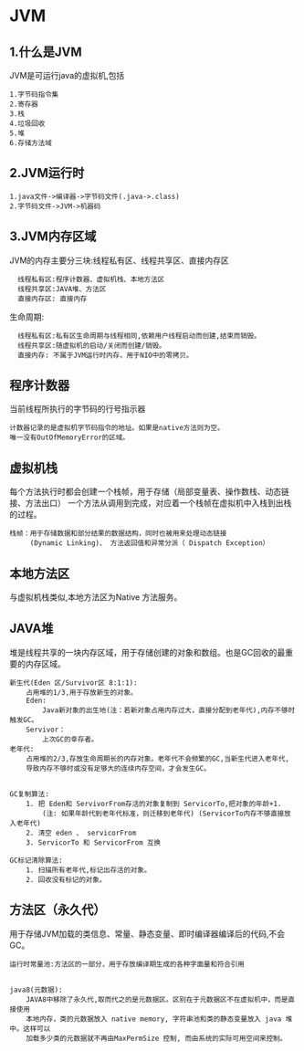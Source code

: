 # JVM

1.什么是JVM
--------
JVM是可运行java的虚拟机,包括

    1.字节码指令集
    2.寄存器
    3.栈
    4.垃圾回收
    5.堆
    6.存储方法域

2.JVM运行时
--------

    1.java文件->编译器->字节码文件(.java->.class)
    2.字节码文件->JVM->机器码


3.JVM内存区域
---------
JVM的内存主要分三块:线程私有区、线程共享区、直接内存区

      线程私有区:程序计数器、虚拟机栈、本地方法区
      线程共享区:JAVA堆、方法区
      直接内存区: 直接内存    

生命周期:

      线程私有区:私有区生命周期与线程相同,依赖用户线程启动而创建,结束而销毁。
      线程共享区:随虚拟机的启动/关闭而创建/销毁。 
      直接内存: 不属于JVM运行时内存，用于NIO中的零拷贝。    

程序计数器
-----
当前线程所执行的字节码的行号指示器

    计数器记录的是虚拟机字节码指令的地址。如果是native方法则为空。
    唯一没有OutOfMemoryError的区域。

虚拟机栈
-----
每个方法执行时都会创建一个栈帧，用于存储（局部变量表、操作数栈、动态链接、方法出口）
一个方法从调用到完成，对应着一个栈帧在虚拟机中入栈到出栈的过程。

    栈帧：用于存储数据和部分结果的数据结构，同时也被用来处理动态链接
         (Dynamic Linking)、 方法返回值和异常分派（ Dispatch Exception）

本地方法区
---
与虚拟机栈类似,本地方法区为Native 方法服务。


JAVA堆
---
堆是线程共享的一块内存区域，用于存储创建的对象和数组。也是GC回收的最重要的内存区域。

    新生代(Eden 区/Survivor区 8:1:1):
        占用堆的1/3,用于存放新生的对象。
        Eden:
            Java新对象的出生地(注：若新对象占用内存过大，直接分配到老年代),内存不够时触发GC。
        Servivor：
            上次GC的幸存者。
    老年代:
        占用堆的2/3,存放生命周期长的内存对象。老年代不会频繁的GC,当新生代进入老年代,
        导致内存不够时或没有足够大的连续内存空间，才会发生GC。


    GC复制算法:
        1. 把 Eden和 ServivorFrom存活的对象复制到 ServicorTo,把对象的年龄+1.
            (注: 如果年龄代到老年代标准，则迁移到老年代) (ServicorTo内存不够直接放入老年代)
        2. 清空 eden 、 servicorFrom
        3. ServicorTo 和 ServicorFrom 互换

    GC标记清除算法:
        1. 扫描所有老年代,标记出存活的对象。
        2. 回收没有标记的对象。


方法区（永久代）
---
用于存储JVM加载的类信息、常量、静态变量、即时编译器编译后的代码,不会GC。

    运行时常量池:方法区的一部分，用于存放编译期生成的各种字面量和符合引用


    java8(元数据):
        JAVA8中移除了永久代,取而代之的是元数据区。区别在于元数据区不在虚拟机中，而是直接使用
        本地内存，类的元数据放入 native memory, 字符串池和类的静态变量放入 java 堆中。这样可以
        加载多少类的元数据就不再由MaxPermSize 控制, 而由系统的实际可用空间来控制。


